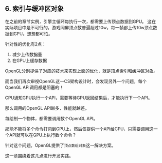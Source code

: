 ## 6. 索引与缓冲区对象

在之前的章节实例，引擎主循环每执行一次，都需要上传顶点数据到GPU。
这在实际项目中是不可行的，游戏同屏顶点数普遍超过10w，每一帧都上传10w顶点数据到GPU，想想都可怕。

针对性的优化有2点：
1. 减少上传数据量
2. 在GPU上缓存数据

OpenGL分别提供了对应的技术来实现上面的优化，就是顶点索引和缓冲区对象。

而当我们再次审视OpenGL这一CS架构设计时，会发现另外一个问题，每个OpenGL API调用都是阻塞的！

CPU通知GPU执行一个API，需要等待GPU返回结果后，才能执行下一个API。

那么调用的OpenGL API越多，性能就越差。

每绘制一个物体，都需要调用数个OpenGL API。

那能不能将多个命令打包到GPU上，然后仅提供一个API给CPU，只需要调用这一个API就可以在GPU上执行数个命令？

针对这个问题，OpenGL提供了`顶点数组对象`这一解决方案。

这一章围绕着这几点进行开发实践。